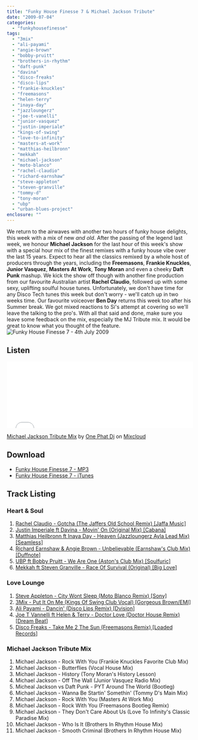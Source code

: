 ```yaml
---
title: "Funky House Finesse 7 & Michael Jackson Tribute"
date: "2009-07-04"
categories: 
  - "funkyhousefinesse"
tags: 
  - "3mix"
  - "ali-payami"
  - "angie-brown"
  - "bobby-pruitt"
  - "brothers-in-rhythm"
  - "daft-punk"
  - "davina"
  - "disco-freaks"
  - "disco-lips"
  - "frankie-knuckles"
  - "freemasons"
  - "helen-terry"
  - "inaya-day"
  - "jazzloungerz"
  - "joe-t-vanelli"
  - "junior-vasquez"
  - "justin-imperiale"
  - "kings-of-swing"
  - "love-to-infinity"
  - "masters-at-work"
  - "matthias-heilbronn"
  - "mekkah"
  - "michael-jackson"
  - "moto-blanco"
  - "rachel-claudio"
  - "richard-earnshaw"
  - "steve-appleton"
  - "steven-granville"
  - "tommy-d"
  - "tony-moran"
  - "ubp"
  - "urban-blues-project"
enclosure: ""
---
```


We return to the airwaves with another two hours of funky house delights, this week with a mix of new _and old_. After the passing of the legend last week, we honour **Michael Jackson** for the last hour of this week's show with a special hour mix of the finest remixes with a funky house vibe over the last 15 years. Expect to hear all the classics remixed by a whole host of producers through the years, including the **Freemasons**, **Frankie Knuckles**, **Junior Vasquez**, **Masters At Work**, **Tony Moran** and even a cheeky **Daft Punk** mashup. We kick the show off though with another fine production from our favourite Australian artist **Rachel Claudio**, followed up with some sexy, uplifting soulful house tunes. Unfortunately, we don't have time for any Disco Tech tunes this week but don't worry - we'll catch up in two weeks time. Our favourite voiceover **Ben Day** returns this week too after his Summer break. We got mixed reactions to Si's attempt at covering so we'll leave the talking to the pro's. With all that said and done, make sure you leave some feedback on the mix, especially the MJ Tribute mix. It would be great to know what you thought of the feature. ![Funky House Finesse 7 - 4th July 2009](https://www.onephatdj.com/wp-content/uploads/2009/07/funky_house_finesse_7_4th_july_2009-1024x1024.jpg "Funky House Finesse 7 - 4th July 2009")

## Listen

<iframe width="100%" height="180" src="//www.mixcloud.com/widget/iframe/?feed=http%3A%2F%2Fwww.mixcloud.com%2Fonephatdj%2Fmichael-jackson-tribute-mix%2F&amp;embed_uuid=59c5dc25-65af-4729-b36f-3598b42f80a6&amp;replace=0&amp;hide_cover=1&amp;embed_type=widget_standard&amp;hide_tracklist=1" frameborder="0"></iframe>

[Michael Jackson Tribute Mix](https://www.mixcloud.com/onephatdj/michael-jackson-tribute-mix/?utm_source=widget&amp;utm_medium=web&amp;utm_campaign=base_links&amp;utm_term=resource_link) by [One Phat Dj](https://www.mixcloud.com/onephatdj/?utm_source=widget&amp;utm_medium=web&amp;utm_campaign=base_links&amp;utm_term=profile_link) on [Mixcloud](https://www.mixcloud.com/?utm_source=widget&utm_medium=web&utm_campaign=base_links&utm_term=homepage_link)

## Download

- [Funky House Finesse 7 - MP3](/download/9)
- [Funky House Finesse 7 - iTunes](/download/8)

## Track Listing

### Heart & Soul

1. [Rachel Claudio - Gotcha (The Jaffers Old School Remix) \[Jaffa Music\]](https://www.traxsource.com/index.php?act=show&fc=tpage&cr=titles&cv=35880&referal=onephatdj)
2. [Justin Imperiale ft Davina - Movin' On (Original Mix) \[Cabana\]](https://www.traxsource.com/index.php?act=show&fc=tpage&cr=titles&cv=35042&referal=onephatdj)
3. [Matthias Heilbronn ft Inaya Day - Heaven (Jazzloungerz Ayla Lead Mix) \[Seamless\]](https://www.traxsource.com/index.php?act=show&fc=tpage&cr=titles&cv=34267&referal=onephatdj)
4. [Richard Earnshaw & Angie Brown - Unbelievable (Earnshaw's Club Mix) \[Duffnote\]](https://www.traxsource.com/index.php?act=show&fc=tpage&cr=titles&cv=34532&referal=onephatdj)
5. [UBP ft Bobby Pruitt - We Are One (Aston's Club Mix) \[Soulfuric\]](https://www.traxsource.com/index.php?act=show&cr=titles&cv=566&fc=tpage&referal=onephatdj)
6. [Mekkah ft Steven Granville - Race Of Survival (Original) \[Big Love\]](https://www.traxsource.com/index.php?act=show&fc=tpage&cr=titles&cv=35693&referal=onephatdj)

### Love Lounge

1. [Steve Appleton - City Wont Sleep (Moto Blanco Remix) \[Sony\]](https://www.steveappletonmusic.com/)
2. [3Mix - Put It On Me (Kings Of Swing Club Vocal) \[Gorgeous Brown/EMI\]](https://www.play.com/Music/MP3-Download-Track/4-/9913106/Put-It-On-Me/Product.html?aid=9913088)
3. [Ali Payami - Dancin' (Disco Lips Remix) \[Dvision\]](https://www.amazon.co.uk/Dancin-Disco-Lips-Remix/dp/B002BXNBRI)
4. [Joe T Vannelli ft Helen & Terry - Doctor Love (Doctor House Remix) \[Dream Beat](https://www.djdownload.com/mp3-detail/Joe+T+Vannelli/Doctor+Love+feat+Helen++Terry/Dream+Beat/651226)\]
5. [Disco Freaks - Take Me 2 The Sun (Freemasons Remix) \[Loaded Records\]](https://www.djdownload.com/mp3-detail/Disco+Freaks/Take+Me+To+The+Sun/Loaded+Records/231657)

### Michael Jackson Tribute Mix

1. Michael Jackson - Rock With You (Frankie Knuckles Favorite Club Mix)
2. Michael Jackson - Butterflies (Vocal House Mix)
3. Michael Jackson - History (Tony Moran's History Lesson)
4. Michael Jackson - Off The Wall (Junior Vasquez Radio Mix)
5. Micheal Jackson vs Daft Punk - PYT Around The World (Bootleg)
6. Michael Jackson - Wanna Be Startin' Somethin' (Tommy D's Main Mix)
7. Michael Jackson - Rock With You (Masters At Work Mix)
8. Michael Jackson - Rock With You (Freemasons Bootleg Remix)
9. Michael Jackson - They Don't Care About Us (Love To Infinity's Classic Paradise Mix)
10. Michael Jackson - Who Is It (Brothers In Rhythm House Mix)
11. Michael Jackson - Smooth Criminal (Brothers In Rhythm House Mix)
